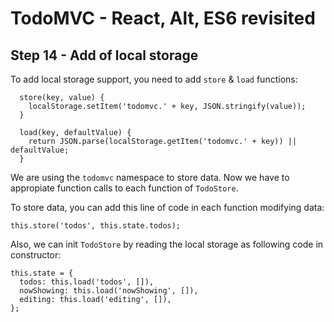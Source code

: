 
# TodoMVC - React, Alt, ES6 revisited


## Step 14 - Add of local storage

To add local storage support, you need to add `store` & `load` functions:

``` 
  store(key, value) {
    localStorage.setItem('todomvc.' + key, JSON.stringify(value));
  }

  load(key, defaultValue) {
    return JSON.parse(localStorage.getItem('todomvc.' + key)) || defaultValue;
  }
``` 

We are using the `todomvc` namespace to store data. Now we have to appropiate function calls to each function of `TodoStore`.


To store data, you can add this line of code in each function modifying data:
``` 
this.store('todos', this.state.todos);
``` 

Also, we can init `TodoStore` by reading the local storage as following code in constructor:

```
this.state = {
  todos: this.load('todos', []),
  nowShowing: this.load('nowShowing', []),
  editing: this.load('editing', []),
};
``` 
